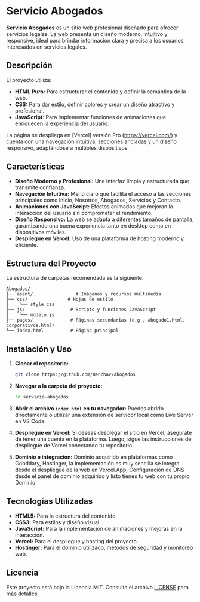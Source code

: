 # Servicio Abogados

**Servicio Abogados** es un sitio web profesional diseñado para ofrecer servicios legales. La web presenta un diseño moderno, intuitivo y responsive, ideal para brindar información clara y precisa a los usuarios interesados en servicios legales.

## Descripción

El proyecto utiliza:
- **HTML Puro:** Para estructurar el contenido y definir la semántica de la web.
- **CSS:** Para dar estilo, definir colores y crear un diseño atractivo y profesional.
- **JavaScript:** Para implementar funciones de animaciones que enriquecen la experiencia del usuario.

La página se despliega en [Vercel] versión Pro (https://vercel.com/) y cuenta con una navegación intuitiva, secciones ancladas y un diseño responsivo, adaptándose a múltiples dispositivos.

## Características

- **Diseño Moderno y Profesional:** Una interfaz limpia y estructurada que transmite confianza.
- **Navegación Intuitiva:** Menú claro que facilita el acceso a las secciones principales como Inicio, Nosotros, Abogados, Servicios y Contacto.
- **Animaciones con JavaScript:** Efectos animados que mejoran la interacción del usuario sin comprometer el rendimiento.
- **Diseño Responsivo:** La web se adapta a diferentes tamaños de pantalla, garantizando una buena experiencia tanto en desktop como en dispositivos móviles.
- **Despliegue en Vercel:** Uso de una plataforma de hosting moderno y eficiente.

## Estructura del Proyecto

La estructura de carpetas recomendada es la siguiente:

```
Abogados/
├── asent/                # Imágenes y recursos multimedia
├── css/               # Hojas de estilo
│    └── style.css
├── js/                 # Scripts y funciones JavaScript
│    └── modelo.js
├── pages/              # Páginas secundarias (e.g., abogado1.html, corporativos.html)
└── index.html          # Página principal
```

## Instalación y Uso

1. **Clonar el repositorio:**
   ```bash
   git clone https://github.com/Benchav/Abogados
   ```
2. **Navegar a la carpeta del proyecto:**
   ```bash
   cd servicio-abogados
   ```
3. **Abrir el archivo `index.html` en tu navegador:**
   Puedes abrirlo directamente o utilizar una extensión de servidor local como Live Server en VS Code.

4. **Despliegue en Vercel:**
   Si deseas desplegar el sitio en Vercel, asegúrate de tener una cuenta en la plataforma. Luego, sigue las instrucciones de despliegue de Vercel conectando tu repositorio.

4. **Dominio e integración:**
 Dominio adquirido en plataformas como Gobddary, Hostinger, la implementación es muy sencilla
 se integra desde el despliegue de la web en Vercel.App, Configuración de DNS desde el panel 
 de dominio adquirido y listo tienes tu web con tu propio Dominio 

## Tecnologías Utilizadas

- **HTML5:** Para la estructura del contenido.
- **CSS3:** Para estilos y diseño visual.
- **JavaScript:** Para la implementación de animaciones y mejoras en la interacción.
- **Vercel:** Para el despliegue y hosting del proyecto.
- **Hostinger:** Para el dominio utilizado, metodos de seguridad y monitoreo web.


## Licencia

Este proyecto está bajo la Licencia MIT. Consulta el archivo [LICENSE](LICENSE) para más detalles.